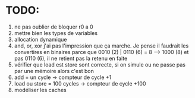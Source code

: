 # TODO:

1. ne pas oublier de bloquer r0 a 0
2. mettre bien les types de variables
3. allocation dynamique
4. and, or, xor j'ai pas l'impression que ça marche. Je pense il faudrait les convertires en binaires
parce que 0010 (2) | 0110 (6) = 8 --> 1000 (8) et pas 0110 (6), il ne retient pas la retenu en faite
5. vérifier que load est store sont correcte, si on simule ou ne passe pas par une mémoire alors c'est bon
6. add = un cycle -> compteur de cycle +1
7. load ou store = 100 cycles -> compteur de cycle +100
8. modéliser les caches 
